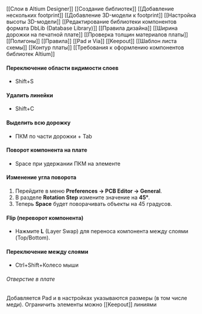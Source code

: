 [[Слои в Altium Designer]]
[[Создание библиотек]]
[[Добавление нескольких footprint]]
[[Добавление 3D-модели к footprint]]
[[Настройка высоты 3D-модели]]
[[Редактирование библиотеки компонентов формата DbLib (Database Library)]]
[[Правила дизайна]]
[[Ширина дорожки на печатной плате]]
[[Проверка толщин материалов платы]]
[[Полигоны]]
[[Правила]]
[[Pad и Via]]
[[Keepout]]
[[Шаблон листа схемы]]
[[Контур платы]]
[[Требования к оформлению компонентов библиотек Altium]]
#### Переключение области видимости слоев
- Shift+S
#### Удалить линейки
- Shift+C
#### Выделить всю дорожку
- ПКМ по части дорожки + Tab
#### Поворот компонента на плате
- Space при удержании ПКМ на элементе
#### Изменение угла поворота
1. Перейдите в меню **Preferences → PCB Editor → General**.
2. В разделе **Rotation Step** измените значение на **45°**.
3. Теперь **Space** будет поворачивать объекты на 45 градусов.
#### Flip (переворот компонента)
- Нажмите **L** (Layer Swap) для переноса компонента между слоями (Top/Bottom).
#### Переключение между слоями
- Ctrl+Shift+Колесо мыши
###### Отверстие в плате
Добавляется Pad и в настройках указываются размеры (в том числе меди).
Ограничить элементы можно [[Keepout]] линиями
